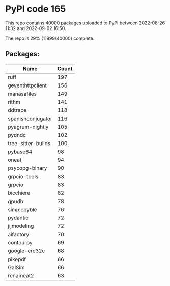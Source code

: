 # PyPI code 165

This repo contains 40000 packages uploaded to PyPI between 
2022-08-26 11:32 and 2022-09-02 16:50.

The repo is 29% (11999/40000) complete.

## Packages:

| Name  | Count |
| ----- | ----- |
| ruff | 197 |
| geventhttpclient | 156 |
| manasafiles | 149 |
| rithm | 141 |
| ddtrace | 118 |
| spanishconjugator | 116 |
| pyagrum-nightly | 105 |
| pydndc | 102 |
| tree-sitter-builds | 100 |
| pybase64 | 98 |
| oneat | 94 |
| psycopg-binary | 90 |
| grpcio-tools | 83 |
| grpcio | 83 |
| bicchiere | 82 |
| gpudb | 78 |
| simplepyble | 76 |
| pydantic | 72 |
| jijmodeling | 72 |
| aifactory | 70 |
| contourpy | 69 |
| google-crc32c | 68 |
| pikepdf | 66 |
| GalSim | 66 |
| renameat2 | 63 |



